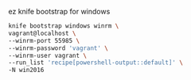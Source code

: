 ez knife bootstrap for windows

```bash
knife bootstrap windows winrm \
vagrant@localhost \
--winrm-port 55985 \
--winrm-password 'vagrant' \
--winrm-user vagrant \
--run_list 'recipe[powershell-output::default]' \
-N win2016
```
